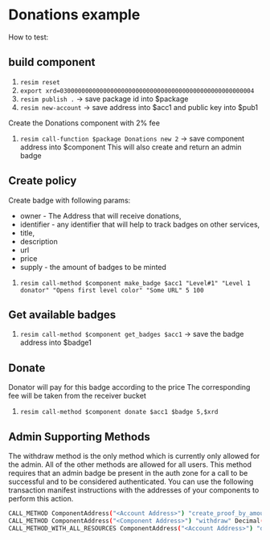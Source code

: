 # Donations example

 How to test:

 ## build component
 1. `resim reset`
 1. `export xrd=030000000000000000000000000000000000000000000000000004`
 1. `resim publish .` -> save package id into $package
 1. `resim new-account` -> save address into $acc1 and public key into $pub1

 Create the Donations component with 2% fee
 1. `resim call-function $package Donations new 2` -> save component address into $component
 This will also create and return an admin badge

 ## Create policy
 Create badge with following params:
 - owner - The Address that will receive donations, 
 - identifier - any identifier that will help to track badges on other services, 
 - title, 
 - description
 - url
 - price 
 - supply - the amount of badges to be minted
 1. `resim call-method $component make_badge $acc1 "Level#1" "Level 1 donator" "Opens first level color" "Some URL" 5 100`

 ## Get available badges
 1. `resim call-method $component get_badges $acc1` -> save the badge address into $badge1

 ## Donate 
 Donator will pay for this badge according to the price
 The corresponding fee will be taken from the receiver bucket
 1. `resim call-method $component donate $acc1 $badge 5,$xrd `

 ## Admin Supporting Methods
 The withdraw method is the only method which is currently only allowed for the admin. All of the other methods are allowed for all users. This method requires that an admin badge be present in the auth zone for a call to be successful and to be considered authenticated. You can use the following transaction manifest instructions with the addresses of your components to perform this action.

```sh
CALL_METHOD ComponentAddress("<Account Address>") "create_proof_by_amount" Decimal("1") ResourceAddress("<Admin Badge Resource Address>");
CALL_METHOD ComponentAddress("<Component Address>") "withdraw" Decimal("<Amount to Withdraw>");
CALL_METHOD_WITH_ALL_RESOURCES ComponentAddress("<Account Address>") "deposit_batch";
```